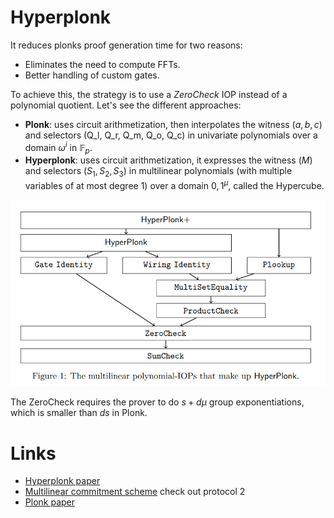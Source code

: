 # Hyperplonk
It reduces plonks proof generation time for two reasons:
- Eliminates the need to compute FFTs.
- Better handling of custom gates.

To achieve this, the strategy is to use a *ZeroCheck* IOP instead of a polynomial quotient. Let's see the different approaches:
- **Plonk**: uses circuit arithmetization, then interpolates the witness ($a, b, c$) and selectors (Q_l, Q_r, Q_m, Q_o, Q_c) in univariate polynomials over a domain $\omega^i$ in $\mathbb{F}_p$. 
- **Hyperplonk**: uses circuit arithmetization, it expresses the witness ($M$) and selectors ($S_1, S_2, S_3$) in multilinear polynomials (with multiple variables of at most degree 1) over a domain ${0, 1}^\mu$, called the Hypercube.

![image](src/images/hyperplonk.png)

The ZeroCheck requires the prover to do $s+d\mu$ group exponentiations, which is smaller than $ds$ in Plonk.
# Links
- [Hyperplonk paper](https://eprint.iacr.org/2022/1355.pdf)
- [Multilinear commitment scheme](https://eprint.iacr.org/2022/1010.pdf) check out protocol 2
- [Plonk paper](https://eprint.iacr.org/2019/953.pdf)